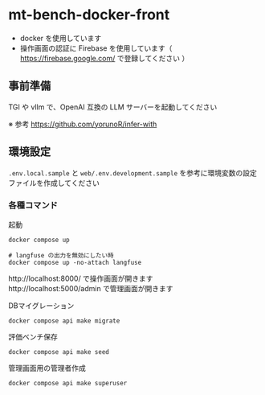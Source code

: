 # mt-bench-docker-front

* docker を使用しています
* 操作画面の認証に Firebase を使用しています（ https://firebase.google.com/ で登録してください ）

## 事前準備
TGI や vllm で、OpenAI 互換の LLM サーバーを起動してください

※ 参考 https://github.com/yorunoR/infer-with

## 環境設定

`.env.local.sample` と `web/.env.development.sample` を参考に環境変数の設定ファイルを作成してください


### 各種コマンド
起動
```
docker compose up

# langfuse の出力を無効にしたい時
docker compose up -no-attach langfuse
```

http://localhost:8000/ で操作画面が開きます  
http://localhost:5000/admin で管理画面が開きます


DBマイグレーション
```
docker compose api make migrate
```

評価ベンチ保存
```
docker compose api make seed
```

管理画面用の管理者作成
```
docker compose api make superuser
```
